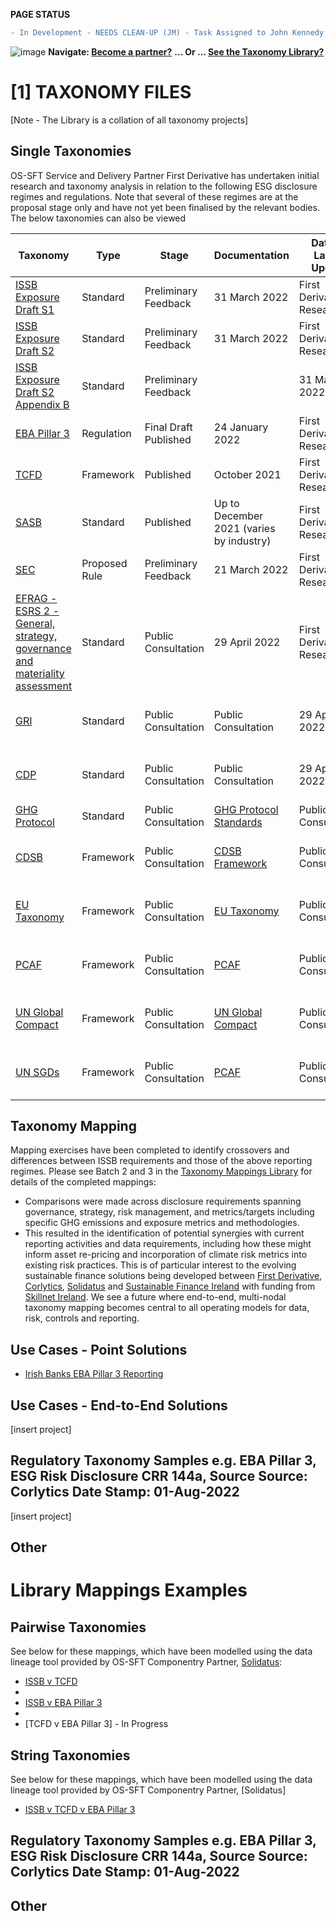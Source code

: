 **PAGE STATUS**
```diff
- In Development - NEEDS CLEAN-UP (JM) - Task Assigned to John Kennedy
```
![image](https://user-images.githubusercontent.com/112073913/188821900-0c411acf-fbdd-4163-adc9-3ba4e2be78df.png)
**Navigate: [Become a partner?](https://github.com/FD-SustainableFinance/l6l-PARTNERS)**
**... Or ... [See the Taxonomy Library?](https://github.com/orgs/FD-SustainableFinance/projects/2)**

# [1] TAXONOMY FILES

[Note - The Library is a collation of all taxonomy projects]

## Single Taxonomies
OS-SFT Service and Delivery Partner First Derivative has undertaken initial research and taxonomy analysis in relation to the following ESG disclosure regimes and regulations. Note that several of these regimes are at the proposal stage only and have not yet been finalised by the relevant bodies. The below taxonomies can also be viewed 

|Taxonomy|Type|Stage|Documentation|Date of Latest Update|Taxonomy Model Source|
|--------|----|-----|-------------|---------------------|---------------------|
|[ISSB Exposure Draft S1](https://github.com/FD-SustainableFinance/RESEARCH---INTERNATIONAL-SUSTAINABILITY-STANDARDS-BOARD)|Standard|Preliminary Feedback|31 March 2022|First Derivative - Research|
|[ISSB Exposure Draft S2](https://github.com/FD-SustainableFinance/RESEARCH---INTERNATIONAL-SUSTAINABILITY-STANDARDS-BOARD)|Standard|Preliminary Feedback|31 March 2022|First Derivative - Research|
|[ISSB Exposure Draft S2 Appendix B](https://github.com/FD-SustainableFinance/RESEARCH---INTERNATIONAL-SUSTAINABILITY-STANDARDS-BOARD)|Standard|Preliminary Feedback||31 March 2022|First Derivative - Research|
|[EBA Pillar 3](https://github.com/FD-SustainableFinance/RESEARCH---EBA-PILLAR-3-DISCLOSURES)|Regulation|Final Draft Published|24 January 2022|First Derivative - Research|
|[TCFD](https://github.com/FD-SustainableFinance/RESEARCH---TASK-FORCE-ON-CLIMATE-RELATED-FINANCIAL-DISCLOSURES)|Framework|Published|October 2021|First Derivative - Research|
|[SASB](https://github.com/FD-SustainableFinance/RESEARCH---SUSTAINABILITY-ACCOUNTING-STANDARDS-BOARD/tree/main)|Standard|Published|Up to December 2021 (varies by industry)|First Derivative - Research|
|[SEC](https://github.com/FD-SustainableFinance/RESEARCH---SECURITIES-EXCHANGE-COMMISSION)|Proposed Rule|Preliminary Feedback|21 March 2022|First Derivative - Research|
|[EFRAG - ESRS 2 - General, strategy, governance and materiality assessment](https://github.com/FD-SustainableFinance/RESEARCH---EUROPEAN-FINANCIAL-REPORTING-ADVISORY-GROUP)|Standard|Public Consultation|29 April 2022|First Derivative - Research|
|[GRI](https://github.com/FD-SustainableFinance/RESEARCH-UN-GLOBAL-COMPACT)|Standard|Public Consultation|Public Consultation|29 April 2022|First Derivative - Research|
|[CDP](https://github.com/FD-SustainableFinance/RESEARCH-CDP)|Standard|Public Consultation|Public Consultation|29 April 2022|First Derivative - Research|
|[GHG Protocol](https://github.com/FD-SustainableFinance/RESEARCH-GHGP)|Standard|Public Consultation|[GHG Protocol Standards](https://ghgprotocol.org/sites/default/files/standards/ghg-protocol-revised.pdf)|Public Consultation|29 April 2022|First Derivative - Research|
|[CDSB](https://github.com/FD-SustainableFinance/RESEARCH-CDSB)|Framework|Public Consultation|[CDSB Framework](https://www.cdsb.net/sites/default/files/cdsb_framework_2.1.pdf)|Public Consultation|First Derivative - Research|
|[EU Taxonomy](https://github.com/FD-SustainableFinance/RESEARCH-EU-TAXONOMY)|Framework|Public Consultation|[EU Taxonomy](https://eur-lex.europa.eu/legal-content/EN/TXT/PDF/?uri=CELEX:32021R2139&from=EN)|Public Consultation |First Derivative - Research|
|[PCAF](https://github.com/FD-SustainableFinance/RESEARCH-PCAF)|Framework|Public Consultation|[PCAF](https://carbonaccountingfinancials.com/files/downloads/PCAF-Global-GHG-Standard.pdf)|Public Consultation |First Derivative - Research|
|[UN Global Compact](https://github.com/FD-SustainableFinance/RESEARCH-UN-GC)|Framework|Public Consultation|[UN Global Compact](https://www.unglobalcompact.org/what-is-gc/mission/principles)|Public Consultation |First Derivative - Research|
|[UN SGDs](https://github.com/FD-SustainableFinance/RESEARCH-UN-SDG)|Framework|Public Consultation|[PCAF](https://unstats.un.org/sdgs/report/2021/The-Sustainable-Development-Goals-Report-2021.pdf)|Public Consultation |First Derivative - Research|

## Taxonomy Mapping
Mapping exercises have been completed to identify crossovers and differences between ISSB requirements and those of the above reporting regimes. Please see Batch 2 and 3 in the [Taxonomy Mappings Library](https://github.com/orgs/FD-SustainableFinance/projects/2) for details of the completed mappings: 
- Comparisons were made across disclosure requirements spanning governance, strategy, risk management, and metrics/targets including specific GHG emissions and exposure metrics and methodologies.
- This resulted in the identification of potential synergies with current reporting activities and data requirements, including how these might inform asset re-pricing and incorporation of climate risk metrics into existing risk practices. This is of particular interest to the evolving sustainable finance solutions being developed between [First Derivative](https://firstderivative.com/sustainable-finance/), [Corlytics](https://www.corlytics.com/), [Solidatus](https://www.solidatus.com/) and [Sustainable Finance Ireland](https://www.sustainablefinance.ie/) with funding from [Skillnet Ireland](https://www.skillnetireland.ie/).
We see a future where end-to-end, multi-nodal taxonomy mapping becomes central to all operating models for data, risk, controls and reporting.

## Use Cases - Point Solutions
* [Irish Banks EBA Pillar 3 Reporting](https://github.com/FD-SustainableFinance/Irish-Banks-EBA-Pillar-3-Reporting/tree/main)

## Use Cases - End-to-End Solutions
[insert project]

## Regulatory Taxonomy Samples e.g. EBA Pillar 3, ESG Risk Disclosure CRR 144a, Source Source: Corlytics Date Stamp: 01-Aug-2022
[insert project]
## Other

# Library Mappings Examples

## Pairwise Taxonomies
See below for these mappings, which have been modelled using the data lineage tool provided by OS-SFT Componentry Partner, [Solidatus](https://trial.solidatus.com/viewer/62cc23ee183906050cfcbeae):
* [ISSB v TCFD](https://github.com/FD-SustainableFinance/ISSB-v-TCFD/tree/main)
* 
* [ISSB v EBA Pillar 3](https://github.com/FD-SustainableFinance/ISSB-v-EBA-Pillar-3/tree/main)
* 
* [TCFD v EBA Pillar 3] - In Progress

## String Taxonomies
See below for these mappings, which have been modelled using the data lineage tool provided by OS-SFT Componentry Partner, [Solidatus]

* [ISSB v TCFD v EBA Pillar 3](https://github.com/FD-SustainableFinance/RESEARCH---STRING-MAPPING-ISSB-v-EBA-PILLAR-3-v-TCFD/new/main)

## Regulatory Taxonomy Samples e.g. EBA Pillar 3, ESG Risk Disclosure CRR 144a, Source Source: Corlytics Date Stamp: 01-Aug-2022

## Other
